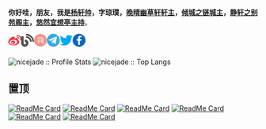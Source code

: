 **你好哇，朋友，我是[杨轩帅](https://aboutme.lovejade.cn/)，字琼璞，[晚晴幽草轩轩主](https://www.jeffjade.com)，[倾城之链城主](https://nicelinks.site)，[静轩之别苑阁主](https://quickapp.lovejade.cn/)，[悠然宜想亭主持](https://forum.lovejade.cn/)**。

<a href="https://weibo.com/jeffjade">
  <img align="left" alt="杨琼璞 | 新浪微博" width="26px" src="https://github.com/nicejade/nicejade/blob/master/icon/weibo.svg" />
</a>
<a href="https://www.jeffjade.com">
  <img align="left" alt="杨琼璞 | 晚晴幽草轩" width="26px" src="https://github.com/nicejade/nicejade/blob/master/icon/blog.svg" />
</a >
<a href="https://www.jianshu.com/u/9aae3d8f4c3d">
  <img align="left" alt="杨琼璞 | 简书" width="26px" src="https://github.com/nicejade/nicejade/blob/master/icon/jianshu.svg" />
</a >
<a href="https://t.me/nicejade">
  <img align="left" alt="杨琼璞 | 电报" width="26px" src="https://github.com/nicejade/nicejade/blob/master/icon/telegram.svg" />
</a>
<a href="https://twitter.com/nicejadeyang">
  <img align="left" alt="杨琼璞 | Twitter" width="26px" src="https://github.com/nicejade/nicejade/blob/master/icon/twitter.svg" />
</a>
<a href="https://www.facebook.com/nice.jade.yang">
  <img align="left" alt="杨琼璞 | Facebook" width="26px" src="https://github.com/nicejade/nicejade/blob/master/icon/facebook.svg" />
</a>

<br />
<br />
<p align="left">
  <img heigth="195" src="https://github-readme-stats.vercel.app/api?username=nicejade&show_icons=true&theme=synthwave" alt="nicejade :: Profile Stats" />
  <img height="195" src="https://github-readme-stats.vercel.app/api/top-langs/?username=nicejade&langs_count=10&theme=synthwave&layout=compact" alt="nicejade :: Top Langs" />
</p>

## 置顶
<p align="left">
 
[![ReadMe Card](https://github-readme-stats.vercel.app/api/pin/?username=nicejade&repo=arya-jarvis&theme=radical)](https://github.com/nicejade/arya-jarvis) 
[![ReadMe Card](https://github-readme-stats.vercel.app/api/pin/?username=nicejade&repo=awesome-quickapp&theme=cobalt)](https://github.com/nicejade/awesome-quickapp)
[![ReadMe Card](https://github-readme-stats.vercel.app/api/pin/?username=nicejade&repo=nice-front-end-tutorial&theme=merko)](https://github.com/nicejade/nice-front-end-tutorial)
[![ReadMe Card](https://github-readme-stats.vercel.app/api/pin/?username=nicejade&repo=nicelinks-weekly&theme=dracula)](https://github.com/nicejade/nicelinks-weekly) 
[![ReadMe Card](https://github-readme-stats.vercel.app/api/pin/?username=nicejade&repo=vuepress-web-app&theme=synthwave)](https://github.com/nicejade/vuepress-web-app) 
[![ReadMe Card](https://github-readme-stats.vercel.app/api/pin/?username=nicejade&repo=www.lovejade.cn&theme=gruvbox)](https://github.com/nicejade/www.lovejade.cn)
</p>
